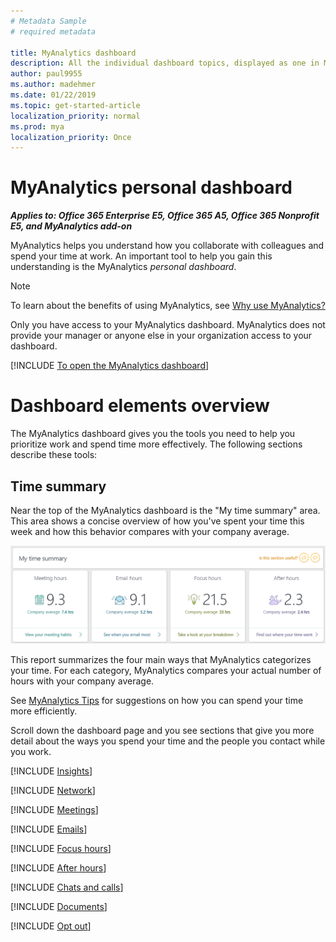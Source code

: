 ```yaml
---
# Metadata Sample
# required metadata

title: MyAnalytics dashboard
description: All the individual dashboard topics, displayed as one in MyAnalytics.
author: paul9955
ms.author: madehmer
ms.date: 01/22/2019
ms.topic: get-started-article
localization_priority: normal 
ms.prod: mya
localization_priority: Once
---
```


# MyAnalytics personal dashboard

_**Applies to: Office 365 Enterprise E5, Office 365 A5, Office 365 Nonprofit E5, and MyAnalytics add-on**_

MyAnalytics helps you understand how you collaborate with colleagues and spend your time at work. An important tool to help you gain this understanding is the MyAnalytics _personal dashboard_.

> [!Note] 
> To learn about the benefits of using MyAnalytics, see [Why use MyAnalytics?](../Overview/Better-work-habits.md)

Only you have access to your MyAnalytics dashboard. MyAnalytics does not provide your manager or anyone else in your organization access to your dashboard.  

[!INCLUDE [To open the MyAnalytics dashboard](../Includes/to-open-the-dashboard.md)]

# Dashboard elements overview

The MyAnalytics dashboard gives you the tools you need to help you prioritize work and spend time more effectively. The following sections describe these tools:

## Time summary

Near the top of the MyAnalytics dashboard is the "My time summary" area. This area shows a concise overview of how you've spent your time this week and how this behavior compares with your company average.

<img src="../../Images/mya/use/time-summary.PNG" alt="The My time summary area of the MyAnalytics dashboard">

This report summarizes the four main ways that MyAnalytics categorizes your time. For each category, MyAnalytics compares your actual number of hours with your company average.

<!-- REMOVED PER NOELLE 24 Aug
a time goal. You can change these weekly time goals. 

[!INCLUDE [To change your weekly goals](../Includes/to-change-your-weekly-goals.md)]

-->

See [MyAnalytics Tips](../Overview/Tips.md) for suggestions on how you can spend your time more efficiently.

Scroll down the dashboard page and you see sections that give you more detail about the ways you spend your time and the people you contact while you work.

[!INCLUDE [Insights](MyA-Dashboard/MyA-DB-Insights.md)]

[!INCLUDE [Network](MyA-Dashboard/MyA-DB-Network.md)]

[!INCLUDE [Meetings](MyA-Dashboard/MyA-DB-Meetings.md)]

[!INCLUDE [Emails](MyA-Dashboard/MyA-DB-Emails.md)]

[!INCLUDE [Focus hours](MyA-Dashboard/MyA-DB-Focus-hours.md)]

[!INCLUDE [After hours](MyA-Dashboard/MyA-DB-After-hours.md)]

[!INCLUDE [Chats and calls](MyA-Dashboard/MyA-DB-Chats-and-calls.md)]

[!INCLUDE [Documents](MyA-Dashboard/mya-db-documents.md)]

[!INCLUDE [Opt out](MyA-Dashboard/MyA-DB-Opt-out.md)]
